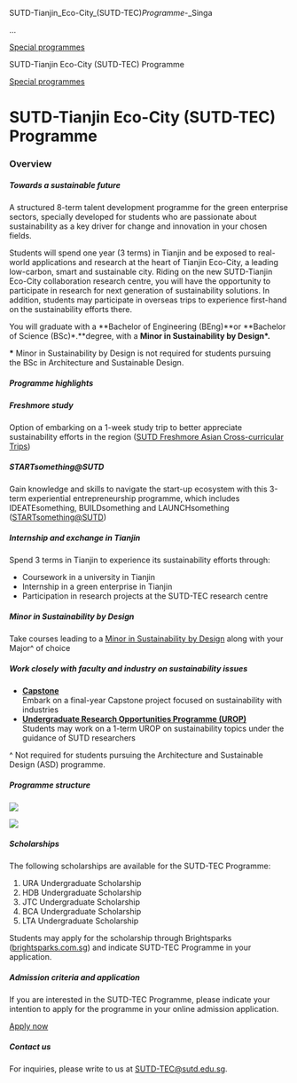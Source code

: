 SUTD-Tianjin_Eco-City_(SUTD-TEC)_Programme_-_Singa



…

 [Special programmes](/education/undergraduate/special-programmes) 

SUTD-Tianjin Eco-City (SUTD-TEC) Programme

[Special programmes](https://www.sutd.edu.sg/education/undergraduate/special-programmes)

SUTD-Tianjin Eco-City (SUTD-TEC) Programme
==========================================

### Overview

##### **Towards a sustainable future**

A structured 8-term talent development programme for the green enterprise sectors, specially developed for students who are passionate about sustainability as a key driver for change and innovation in your chosen fields.

Students will spend one year (3 terms) in Tianjin and be exposed to real-world applications and research at the heart of Tianjin Eco-City, a leading low-carbon, smart and sustainable city. Riding on the new SUTD-Tianjin Eco-City collaboration research centre, you will have the opportunity to participate in research for next generation of sustainability solutions. In addition, students may participate in overseas trips to experience first-hand on the sustainability efforts there.

You will graduate with a **Bachelor of Engineering (BEng)**or **Bachelor of Science (BSc)\*.**degree, with a **Minor in Sustainability by Design\*.**

**\*** Minor in Sustainability by Design is not required for students pursuing the BSc in Architecture and Sustainable Design.

##### **Programme highlights**

##### Freshmore study

Option of embarking on a 1-week study trip to better appreciate sustainability efforts in the region ([SUTD Freshmore Asian Cross-curricular Trips](/campus-life/global-experience-and-exchange/sutd-fact/))

##### STARTsomething@SUTD

Gain knowledge and skills to navigate the start-up ecosystem with this 3-term experiential entrepreneurship programme, which includes IDEATEsomething, BUILDsomething and LAUNCHsomething ([STARTsomething@SUTD](/enterprise/venture-innovation-entrepreneurship/start-something/))

##### Internship and exchange in Tianjin

Spend 3 terms in Tianjin to experience its sustainability efforts through:

* Coursework in a university in Tianjin
* Internship in a green enterprise in Tianjin
* Participation in research projects at the SUTD-TEC research centre

##### Minor in Sustainability by Design

Take courses leading to a [Minor in Sustainability by Design](/smt/education/undergraduate/minors/) along with your Major^ of choice

##### Work closely with faculty and industry on sustainability issues

* [**Capstone**](/education/undergraduate/capstone/overview/)  
  Embark on a final-year Capstone project focused on sustainability with industries
* [**Undergraduate Research Opportunities Programme (UROP)**](/campus-life/undergraduate-opportunities-programme/urop/)  
  Students may work on a 1-term UROP on sustainability topics under the guidance of SUTD researchers

^ Not required for students pursuing the Architecture and Sustainable Design (ASD) programme.

##### **Programme structure**

![](https://www.sutd.edu.sg/wp-content/uploads/2025/02/SUTD-TECcalendar_20240327.png)

[![](https://www.sutd.edu.sg/SUTD/media/SUTD/SUTD-TECcalendar_20240327.png)](https://www.sutd.edu.sg/SUTD/media/SUTD/SUTD-TECcalendar_20240327.png)

##### **Scholarships**

The following scholarships are available for the SUTD-TEC Programme:

1. URA Undergraduate Scholarship
2. HDB Undergraduate Scholarship
3. JTC Undergraduate Scholarship
4. BCA Undergraduate Scholarship
5. LTA Undergraduate Scholarship

Students may apply for the scholarship through Brightsparks ([brightsparks.com.sg](https://brightsparks.com.sg/)) and indicate SUTD-TEC Programme in your application.

##### **Admission criteria and application**

If you are interested in the SUTD-TEC Programme, please indicate your intention to apply for the programme in your online admission application.

[Apply now](/admissions/undergraduate)

##### Contact us

For inquiries, please write to us at [SUTD-TEC@sutd.edu.sg](mailto:SUTD-TEC@sutd.edu.sg).


